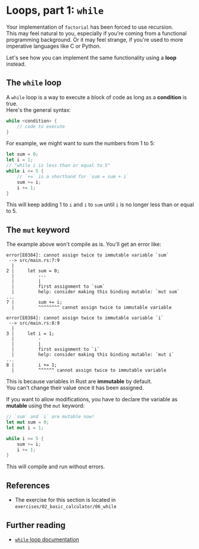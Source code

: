 # Loops, part 1: `while`

Your implementation of `factorial` has been forced to use recursion.\
This may feel natural to you, especially if you're coming from a functional programming background.
Or it may feel strange, if you're used to more imperative languages like C or Python.

Let's see how you can implement the same functionality using a **loop** instead.

## The `while` loop

A `while` loop is a way to execute a block of code as long as a **condition** is true.\
Here's the general syntax:

```rust
while <condition> {
    // code to execute
}
```

For example, we might want to sum the numbers from 1 to 5:

```rust
let sum = 0;
let i = 1;
// "while i is less than or equal to 5"
while i <= 5 {
    // `+=` is a shorthand for `sum = sum + i`
    sum += i;
    i += 1;
}
```

This will keep adding 1 to `i` and `i` to `sum` until `i` is no longer less than or equal to 5.

## The `mut` keyword

The example above won't compile as is. You'll get an error like:

```text
error[E0384]: cannot assign twice to immutable variable `sum`
 --> src/main.rs:7:9
  |
2 |     let sum = 0;
  |         ---
  |         |
  |         first assignment to `sum`
  |         help: consider making this binding mutable: `mut sum`
...
7 |         sum += i;
  |         ^^^^^^^^ cannot assign twice to immutable variable

error[E0384]: cannot assign twice to immutable variable `i`
 --> src/main.rs:8:9
  |
3 |     let i = 1;
  |         -
  |         |
  |         first assignment to `i`
  |         help: consider making this binding mutable: `mut i`
...
8 |         i += 1;
  |         ^^^^^^ cannot assign twice to immutable variable
```

This is because variables in Rust are **immutable** by default.\
You can't change their value once it has been assigned.

If you want to allow modifications, you have to declare the variable as **mutable** using the `mut` keyword:

```rust
// `sum` and `i` are mutable now!
let mut sum = 0;
let mut i = 1;

while i <= 5 {
    sum += i;
    i += 1;
}
```

This will compile and run without errors.

## References

- The exercise for this section is located in `exercises/02_basic_calculator/06_while`

## Further reading

- [`while` loop documentation](https://doc.rust-lang.org/std/keyword.while.html)
